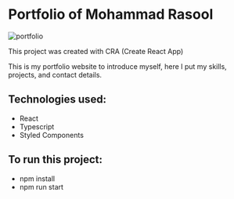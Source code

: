 # Portfolio of Mohammad Rasool


![portfolio](https://github.com/ras00786/Rasoolportfolio/assets/78201284/d3735118-f670-412a-905f-70dcf528a238)


This project was created with CRA (Create React App)

This is my portfolio website to introduce myself, here I put my skills, projects, and contact details.

## Technologies used:
- React
- Typescript
- Styled Components
 
## To run this project:
- npm install
- npm run start
